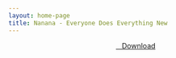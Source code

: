 ```yaml
---
layout: home-page
title: Nanana - Everyone Does Everything New
---
```


<center>
<a href="https://drive.google.com/uc?authuser=0&id=13lWqWgz_gUUN36miBPkhhQPnjYc_SiOu&export=download" ><i class="fa fa-caret-down" aria-hidden="true"></i>&nbsp; &nbsp;Download</a>
</center>
